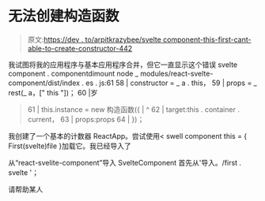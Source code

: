 # <sveltecomponent this="{First}">无法创建构造函数</sveltecomponent>

> 原文:[https://dev . to/arpitkrazybee/svelte component-this-first-cant-able-to-create-constructor-442](https://dev.to/arpitkrazybee/sveltecomponent-this-first-cant-able-to-create-constructor-442)

我试图将我的应用程序与基本应用程序合并，但它一直显示这个错误
svelte component . componentdimount
node _ modules/react-svelte-component/dist/index . es . js:61
58 | constructor = _ a . this，
59 | props = _ rest(_ a，[" this "])；
60 |岁

> 61 | this.instance = new 构造函数({
> | ^ 62 | target:this . container . current，
> 63 | props:props
> 64 | })；

我创建了一个基本的计数器 ReactApp。尝试使用< swell component this = { First(svelte)file }加载它。我已经导入了

从“react-svelite-component”导入 SvelteComponent
首先从'导入。/first . svelte '；

请帮助某人